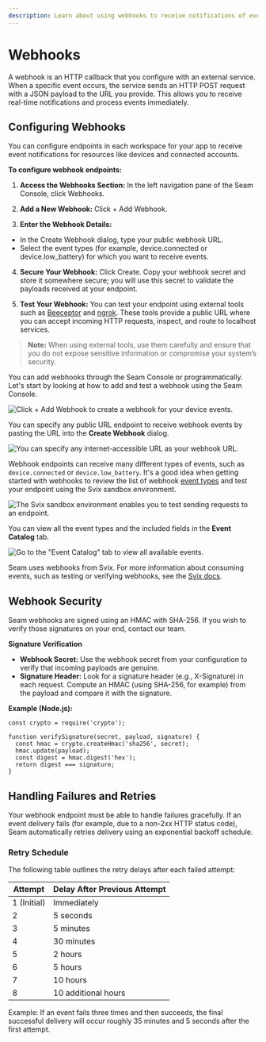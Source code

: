```yaml
---
description: Learn about using webhooks to receive notifications of events.
---
```


# Webhooks

A webhook is an HTTP callback that you configure with an external service. When a specific event occurs, the service sends an HTTP POST request with a JSON payload to the URL you provide. This allows you to receive real-time notifications and process events immediately.

## Configuring Webhooks

You can configure endpoints in each workspace for your app to receive event notifications for resources like devices and connected accounts.

**To configure webhook endpoints:**

1. **Access the Webhooks Section:**
In the left navigation pane of the Seam Console, click Webhooks.

2. **Add a New Webhook:**
Click + Add Webhook.

3. **Enter the Webhook Details:**
- In the Create Webhook dialog, type your public webhook URL.
- Select the event types (for example, device.connected or device.low_battery) for which you want to receive events.

4. **Secure Your Webhook:**
Click Create. Copy your webhook secret and store it somewhere secure; you will use this secret to validate the payloads received at your endpoint.

5. **Test Your Webhook:** You can test your endpoint using external tools such as [Beeceptor](https://beeceptor.com/webhook-integration/) and [ngrok](https://ngrok.com/). These tools provide a public URL where you can accept incoming HTTP requests, inspect, and route to localhost services.

> **Note:** When using external tools, use them carefully and ensure that you do not expose sensitive information or compromise your system’s security.

You can add webhooks through the Seam Console or programmatically. Let's start by looking at how to add and test a webhook using the Seam Console.

![Click + Add Webhook to create a webhook for your device events.](<../.gitbook/assets/image (22).png>)

You can specify any public URL endpoint to receive webhook events by pasting the URL into the **Create Webhook** dialog.

![You can specify any internet-accessible URL as your webhook URL.](<../.gitbook/assets/image (24).png>)

Webhook endpoints can receive many different types of events, such as `device.connected` or `device.low_battery`. It's a good idea when getting started with webhooks to review the list of webhook [event types](../api-clients/events/#event-types) and test your endpoint using the Svix sandbox environment.

![The Svix sandbox environment enables you to test sending requests to an endpoint.](<../.gitbook/assets/image (15).png>)

You can view all the event types and the included fields in the **Event Catalog** tab.

![Go to the "Event Catalog" tab to view all available events.](<../.gitbook/assets/image (27).png>)

Seam uses webhooks from Svix. For more information about consuming events, such as testing or verifying webhooks, see the [Svix docs](https://docs.svix.com/receiving/introduction).

## Webhook Security

Seam webhooks are signed using an HMAC with SHA-256. If you wish to verify those signatures on your end, contact our team.

**Signature Verification**

- **Webhook Secret:** Use the webhook secret from your configuration to verify that incoming payloads are genuine.
- **Signature Header:** Look for a signature header (e.g., X-Signature) in each request. Compute an HMAC (using SHA-256, for example) from the payload and compare it with the signature.

**Example (Node.js):**

```
const crypto = require('crypto');

function verifySignature(secret, payload, signature) {
  const hmac = crypto.createHmac('sha256', secret);
  hmac.update(payload);
  const digest = hmac.digest('hex');
  return digest === signature;
}
```


## Handling Failures and Retries

Your webhook endpoint must be able to handle failures gracefully. If an event delivery fails (for example, due to a non-2xx HTTP status code), Seam automatically retries delivery using an exponential backoff schedule.

### Retry Schedule

The following table outlines the retry delays after each failed attempt:

| Attempt         | Delay After Previous Attempt |
|-----------------|-------------------------------|
| 1 (Initial)     | Immediately                   |
| 2               | 5 seconds                     |
| 3               | 5 minutes                     |
| 4               | 30 minutes                    |
| 5               | 2 hours                       |
| 6               | 5 hours                       |
| 7               | 10 hours                      |
| 8               | 10 additional hours           |

Example: If an event fails three times and then succeeds, the final successful delivery will occur roughly 35 minutes and 5 seconds after the first attempt.
